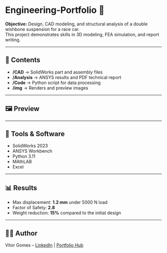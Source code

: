 # Engineering-Portfolio  🚗 

**Objective:** Design, CAD modeling, and structural analysis of a double wishbone suspension for a race car.  
This project demonstrates skills in 3D modeling, FEA simulation, and report writing.

---

## 📂 Contents
- **/CAD** → SolidWorks part and assembly files  
- **/Analysis** → ANSYS results and PDF technical report  
- **/Code** → Python script for data processing  
- **/img** → Renders and preview images  

---

## 🖼️ Preview


---

## 🔧 Tools & Software
- SolidWorks 2023  
- ANSYS Workbench  
- Python 3.11
- MAthLAB
- Excel

---

## 📊 Results
- Max displacement: **1.2 mm** under 5000 N load  
- Factor of Safety: **2.8**  
- Weight reduction: **15%** compared to the initial design  

---

## 👨‍💻 Author
Vitor Gomes – [LinkedIn](https://www.linkedin.com/in/SEU-LINK) | [Portfolio Hub](https://github.com/SEU-USUARIO)
